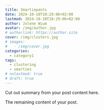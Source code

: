 ```yaml
---
title: Smartiepants
date: 2024-10-10T10:29:06+02:00
lastmod: 2024-10-10T10:29:06+02:00
author: Jolene Wium
avatar: /img/author.jpg
# authorlink: https://author.site
cover: /img/clusters.jpg
# images:
#   - /img/cover.jpg
categories:
  - category1
tags:
  - clustering
  - smarties
# nolastmod: true
# draft: true
---
```


Cut out summary from your post content here.

<!--more-->

The remaining content of your post.
